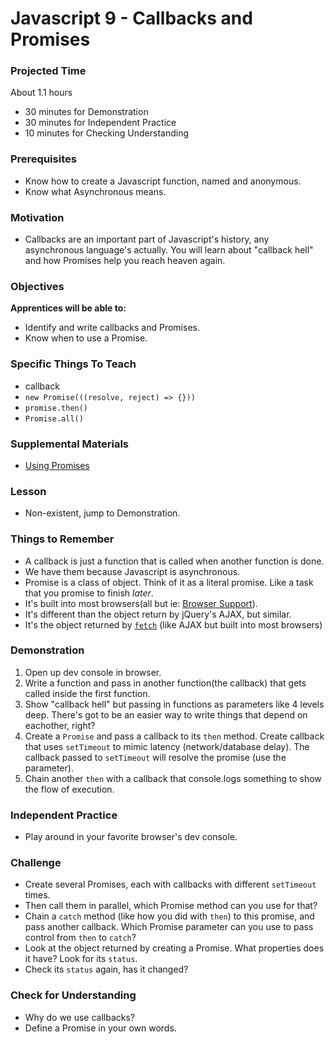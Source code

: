# Javascript 9 - Callbacks and Promises

### Projected Time
About 1.1 hours
- 30 minutes for Demonstration
- 30 minutes for Independent Practice
- 10 minutes for Checking Understanding

### Prerequisites
- Know how to create a Javascript function, named and anonymous.
- Know what Asynchronous means.

### Motivation
- Callbacks are an important part of Javascript's history, any asynchronous language's actually. You will learn about "callback hell" and how Promises help you reach heaven again.

### Objectives
**Apprentices will be able to:**
- Identify and write callbacks and Promises.
- Know when to use a Promise.

### Specific Things To Teach
- callback
- `new Promise(((resolve, reject) => {}))`
- `promise.then()`
- `Promise.all()`

### Supplemental Materials
- [Using Promises](https://developer.mozilla.org/en-US/docs/Web/JavaScript/Guide/Using_promises)

### Lesson
- Non-existent, jump to Demonstration.

### Things to Remember
- A callback is just a function that is called when another function is done. 
- We have them because Javascript is asynchronous.
- Promise is a class of object. Think of it as a literal promise. Like a task that you promise to finish _later_.
- It's built into most browsers(all but ie: [Browser Support](https://developer.mozilla.org/en-US/docs/Web/JavaScript/Reference/Global_Objects/Promise#Browser_compatibility)).
- It's different than the object return by jQuery's AJAX, but similar.
- It's the object returned by [`fetch`](https://developer.mozilla.org/en-US/docs/Web/API/Fetch_API) (like AJAX but built into most browsers)

### Demonstration
1. Open up dev console in browser.
2. Write a function and pass in another function(the callback) that gets called inside the first function.
3. Show "callback hell" but passing in functions as parameters like 4 levels deep. There's got to be an easier way to write things that depend on eachother, right?
4. Create a `Promise` and pass a callback to its `then` method. Create callback that uses `setTimeout` to mimic latency (network/database delay). The callback passed to `setTimeout` will resolve the promise (use the parameter).
5. Chain another `then` with a callback that console.logs something to show the flow of execution.

### Independent Practice
- Play around in your favorite browser's dev console.

### Challenge
- Create several Promises, each with callbacks with different `setTimeout` times.
- Then call them in parallel, which Promise method can you use for that?
- Chain a `catch` method (like how you did with `then`) to this promise, and pass another callback. Which Promise parameter can you use to pass control from `then` to `catch`?
- Look at the object returned by creating a Promise. What properties does it have? Look for its `status`.
- Check its `status` again, has it changed?

### Check for Understanding
- Why do we use callbacks?
- Define a Promise in your own words.